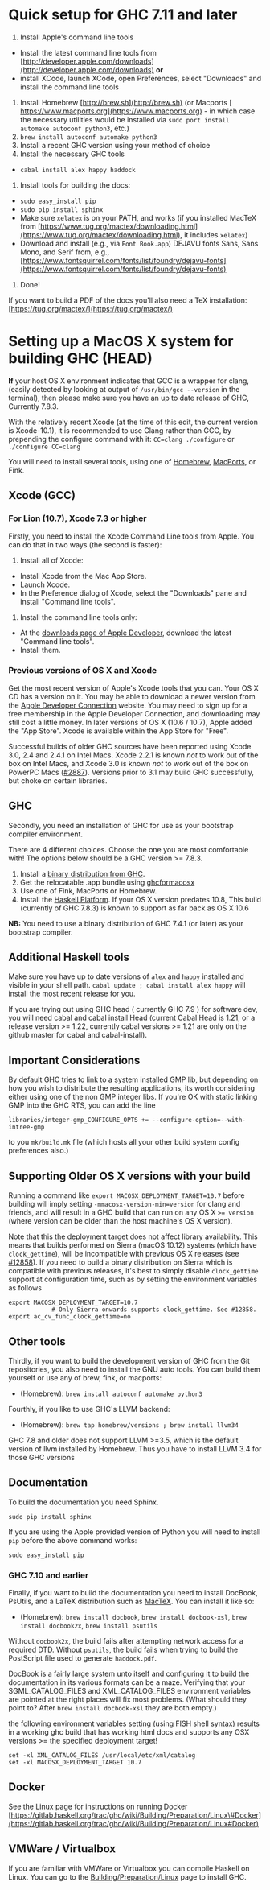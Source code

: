 # Quick setup for GHC 7.11 and later


1. Install Apple's command line tools

  - Install the latest command line tools from [http://developer.apple.com/downloads](http://developer.apple.com/downloads) **or**
  - install XCode, launch XCode, open Preferences, select "Downloads" and install the command line tools
1. Install Homebrew [http://brew.sh](http://brew.sh) (or Macports [ https://www.macports.org](https://www.macports.org) - in which case the necessary utilities would be installed via `sudo port install automake autoconf python3`, etc.)
1. `brew install autoconf automake python3`
1. Install a recent GHC version using your method of choice
1. Install the necessary GHC tools

  - `cabal install alex happy haddock`
1.  Install tools for building the docs:

  - `sudo easy_install pip`
  - `sudo pip install sphinx`
  - Make sure `xelatex` is on your PATH, and works (if you installed MacTeX from [https://www.tug.org/mactex/downloading.html](https://www.tug.org/mactex/downloading.html), it includes `xelatex`)
  - Download and install (e.g., via `Font Book.app`) DEJAVU fonts Sans, Sans Mono, and Serif from, e.g., [https://www.fontsquirrel.com/fonts/list/foundry/dejavu-fonts](https://www.fontsquirrel.com/fonts/list/foundry/dejavu-fonts) 
1. Done!


If you want to build a PDF of the docs you'll also need a TeX installation: [https://tug.org/mactex/](https://tug.org/mactex/)

# Setting up a MacOS X system for building  GHC (HEAD)

**If** your host OS X environment indicates that GCC is a wrapper for clang, (easily detected by looking at output of `/usr/bin/gcc --version` in the terminal),
then please make sure you have an up to date release of GHC, Currently 7.8.3.


With the relatively recent Xcode (at the time of this edit, the current version is Xcode-10.1), it is recommended to use Clang rather than GCC, by prepending the configure command with it: `CC=clang ./configure` or `./configure CC=clang`


You will need to install several tools, using one of  [Homebrew](http://mxcl.github.com/homebrew/),  [ MacPorts](https://www.macports.org/), or Fink.

## Xcode (GCC)

### For Lion (10.7), Xcode 7.3 or higher


Firstly, you need to install the Xcode Command Line tools from Apple. You can do that in two ways (the second is faster):

1. Install all of Xcode:

  - Install Xcode from the Mac App Store.
  - Launch Xcode.
  - In the Preference dialog of Xcode, select the "Downloads" pane and install "Command line tools".
1. Install the command line tools only:

  - At the [downloads page of Apple Developer](http://developer.apple.com/downloads), download the latest "Command line tools".
  - Install them.

### Previous versions of OS X and Xcode


Get the most recent version of Apple's Xcode tools that you can. Your OS X CD has a version on it. You may be able to download a newer version from the [Apple Developer Connection](http://developer.apple.com/tools/xcode) website. You may need to sign up for a free membership in the Apple Developer Connection, and downloading may still cost a little money.  In later versions of OS X (10.6 / 10.7), Apple added the "App Store". Xcode is available within the App Store for "Free".


Successful builds of older GHC sources have been reported using Xcode 3.0, 2.4 and 2.4.1 on Intel Macs. Xcode 2.2.1 is known *not* to work out of the box on Intel Macs, and Xcode 3.0 is known *not* to work out of the box on PowerPC Macs ([\#2887](https://gitlab.haskell.org/ghc/ghc/issues/2887)). Versions prior to 3.1 may build GHC successfully, but choke on certain libraries.

## GHC


Secondly, you need an installation of GHC for use as your bootstrap compiler environment. 


There are 4 different choices. Choose the one you are most comfortable with! The options below should be a GHC version \>= 7.8.3.

1. Install a [binary distribution from GHC](http://www.haskell.org/ghc/download). 
1. Get the relocatable .app bundle using [ghcformacosx](http://github.com/ghcformacosx/ghc-dot-app)
1. Use one of Fink, MacPorts or Homebrew.
1. Install the [Haskell Platform](http://www.haskell.org/platform/).  If your OS X version predates 10.8, This build (currently of GHC 7.8.3) is known to support as far back as OS X 10.6 

**NB:** You need to use a binary distribution of GHC 7.4.1 (or later) as your bootstrap compiler.

## Additional Haskell tools


Make sure you have up to date versions of  `alex` and `happy` installed and visible in your shell path. `cabal update ; cabal install alex happy` will install the most recent release for you.


If you are trying out  using GHC head ( currently GHC 7.9 ) for software dev, you will need cabal and cabal install  Head  (current Cabal Head is 1.21, or a release version \>= 1.22, currently cabal versions \>= 1.21 are only on the github master for cabal and cabal-install).

## Important Considerations


By default GHC tries to link to a system installed GMP lib, but depending on how you wish to distribute the resulting applications,
its worth considering either using one of the non GMP integer libs.
If you're OK with static linking GMP into the GHC RTS,
you can add the line 

`libraries/integer-gmp_CONFIGURE_OPTS += --configure-option=--with-intree-gmp`


to you `mk/build.mk` file  (which hosts all your other build system config preferences also.)

## Supporting Older OS X versions with your build


Running a command like  `export MACOSX_DEPLOYMENT_TARGET=10.7` before building will imply setting `-mmacosx-version-min=version` for clang and friends, and will result in a GHC build that can run on any OS X `>= version` (where version can be older than the host machine's OS X version). 


Note that this the deployment target does not affect library availability. This means that builds performed on Sierra (macOS 10.12) systems (which have `clock_gettime`), will be incompatible with previous OS X releases (see [\#12858](https://gitlab.haskell.org/ghc/ghc/issues/12858)). If you need to build a binary distribution on Sierra which is compatible with previous releases, it's best to simply disable `clock_gettime` support at configuration time, such as by setting the environment variables as follows

```wiki
export MACOSX_DEPLOYMENT_TARGET=10.7
            # Only Sierra onwards supports clock_gettime. See #12858.      
export ac_cv_func_clock_gettime=no
```

## Other tools


Thirdly, if you want to build the development version of GHC from the Git repositories, you also need to install the GNU auto tools. You can build them yourself or use any of brew, fink, or macports:

- (Homebrew): `brew install autoconf automake python3`


Fourthly, if you like to use GHC's LLVM backend:

- (Homebrew): `brew tap homebrew/versions ; brew install llvm34`


GHC 7.8 and older does not support LLVM \>=3.5, which is the default version of llvm installed by Homebrew. Thus you have to install LLVM 3.4 for those GHC versions

## Documentation


To build the documentation you need Sphinx. 

```wiki
sudo pip install sphinx
```


If you are using the Apple provided version of Python you will need to install `pip` before the above command works:

```wiki
sudo easy_install pip
```

### GHC 7.10 and earlier


Finally, if you want to build the documentation you need to install DocBook, PsUtils, and a LaTeX distribution such as [MacTeX](https://tug.org/mactex/mactex-download.html). You can install it like so:

- (Homebrew): `brew install docbook`, `brew install docbook-xsl`, `brew install docbook2x`, `brew install psutils`


Without `docbook2x`, the build fails after attempting network access for a required DTD. Without `psutils`, the build fails when trying to build the PostScript file used to generate `haddock.pdf`.


DocBook is a fairly large system unto itself and configuring it to build the documentation in its various formats can be a maze. Verifying that your SGML_CATALOG_FILES and XML_CATALOG_FILES environment variables are pointed at the right places will fix most problems. (What should they point to? After `brew install docbook-xsl` they are both empty.)


the following environment variables setting (using FISH shell syntax) results in a working ghc build that has working html docs and supports any OSX versions \>= the specified deployment target!

```wiki
set -xl XML_CATALOG_FILES /usr/local/etc/xml/catalog
set -xl MACOSX_DEPLOYMENT_TARGET 10.7
```

## Docker


See the Linux page for instructions on running Docker
[https://gitlab.haskell.org/trac/ghc/wiki/Building/Preparation/Linux\#Docker](https://gitlab.haskell.org/trac/ghc/wiki/Building/Preparation/Linux#Docker)

## VMWare / Virtualbox


If you are familiar with VMWare or Virtualbox you can compile Haskell on Linux. You can go to the [Building/Preparation/Linux](building/preparation/linux) page to install GHC.
